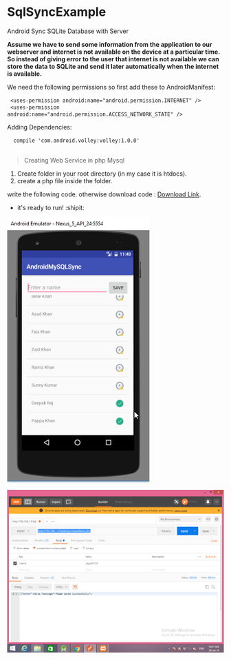 # SqlSyncExample
Android Sync SQLite Database with Server


**Assume we have to send some information from the application to our webserver and internet is not available on the device at a particular time. So instead of giving error to the user that internet is not available we can store the data to SQLite and send it later automatically when the internet is available.**



We need the following permissions so first add these to AndroidManifest:
```
 <uses-permission android:name="android.permission.INTERNET" />
 <uses-permission android:name="android.permission.ACCESS_NETWORK_STATE" />

```

Adding Dependencies:
```
  compile 'com.android.volley:volley:1.0.0'
  
```


> Creating Web Service in php Mysql
1. Create folder in your root directory (in my case it is htdocs).
2. create a php file inside the folder.


write the following code. otherwise download code : [Download Link](https://github.com/jayeshpansheriya/SqlSyncExample/tree/master/SqliteSync).



- it's ready to run! :shipit:


![Android Sync SQLite Database with Server](https://raw.githubusercontent.com/jayeshpansheriya/SqlSyncExample/master/android-sync-sqlite-database-with-mysql.png)

![Postman ScreenShort](https://raw.githubusercontent.com/jayeshpansheriya/SqlSyncExample/master/postman%20shot.PNG)
